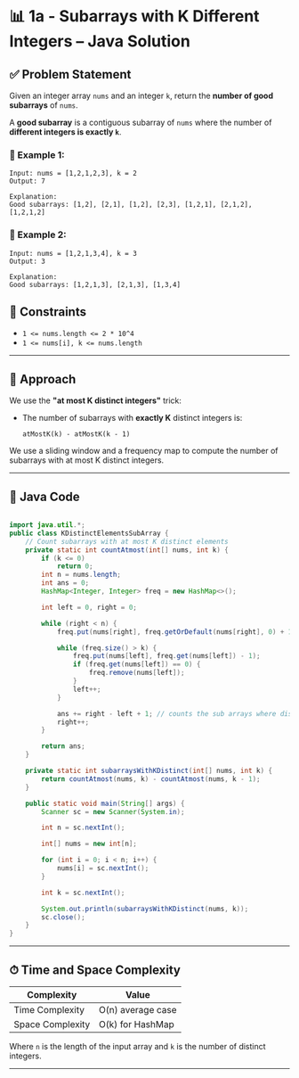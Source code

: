 # 📊 1a - Subarrays with K Different Integers – Java Solution

## ✅ Problem Statement

Given an integer array `nums` and an integer `k`, return the **number of good subarrays** of `nums`.

A **good subarray** is a contiguous subarray of `nums` where the number of **different integers is exactly `k`**.

### 🔹 Example 1:

```
Input: nums = [1,2,1,2,3], k = 2
Output: 7

Explanation:
Good subarrays: [1,2], [2,1], [1,2], [2,3], [1,2,1], [2,1,2], [1,2,1,2]
```

### 🔹 Example 2:

```
Input: nums = [1,2,1,3,4], k = 3
Output: 3

Explanation:
Good subarrays: [1,2,1,3], [2,1,3], [1,3,4]
```

## 📌 Constraints

- `1 <= nums.length <= 2 * 10^4`
- `1 <= nums[i], k <= nums.length`
---

## 🧠 Approach

We use the **"at most K distinct integers"** trick:

- The number of subarrays with **exactly K** distinct integers is:
  ```
  atMostK(k) - atMostK(k - 1)
  ```

We use a sliding window and a frequency map to compute the number of subarrays with at most K distinct integers.

---

## 🔧 Java Code

```java

import java.util.*;
public class KDistinctElementsSubArray {
    // Count subarrays with at most K distinct elements
    private static int countAtmost(int[] nums, int k) {
        if (k <= 0)
            return 0;
        int n = nums.length;
        int ans = 0;
        HashMap<Integer, Integer> freq = new HashMap<>();

        int left = 0, right = 0;

        while (right < n) {
            freq.put(nums[right], freq.getOrDefault(nums[right], 0) + 1);

            while (freq.size() > k) {
                freq.put(nums[left], freq.get(nums[left]) - 1);
                if (freq.get(nums[left]) == 0) {
                    freq.remove(nums[left]);
                }
                left++;
            }

            ans += right - left + 1; // counts the sub arrays where distinct count <= k
            right++;
        }

        return ans;
    }

    private static int subarraysWithKDistinct(int[] nums, int k) {
        return countAtmost(nums, k) - countAtmost(nums, k - 1);
    }

    public static void main(String[] args) {
        Scanner sc = new Scanner(System.in);

        int n = sc.nextInt();

        int[] nums = new int[n];

        for (int i = 0; i < n; i++) {
            nums[i] = sc.nextInt();
        }

        int k = sc.nextInt();

        System.out.println(subarraysWithKDistinct(nums, k));
        sc.close();
    }
}
```

---

## ⏱ Time and Space Complexity

| Complexity       | Value                  |
|------------------|-------------------------|
| Time Complexity  | O(n) average case       |
| Space Complexity | O(k) for HashMap        |

Where `n` is the length of the input array and `k` is the number of distinct integers.

---
